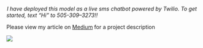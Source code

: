 <i> I have deployed this model as a live sms chatbot powered by Twilio. To get started, text “Hi” to 505-309–3273!! </i>


Please view my article on [Medium](https://medium.com/@longoclaire/perfume-recommendations-using-natural-language-processing-ad3e6736074c) for a project description

![](https://media.giphy.com/media/FAWjcnH16E276/giphy.gif)


